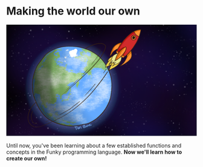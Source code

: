 # Making the world our own

![Rocket](rocket.png)

Until now, you've been learning about a few established functions and concepts in the Funky programming language. **Now we'll learn how to create our own!**
